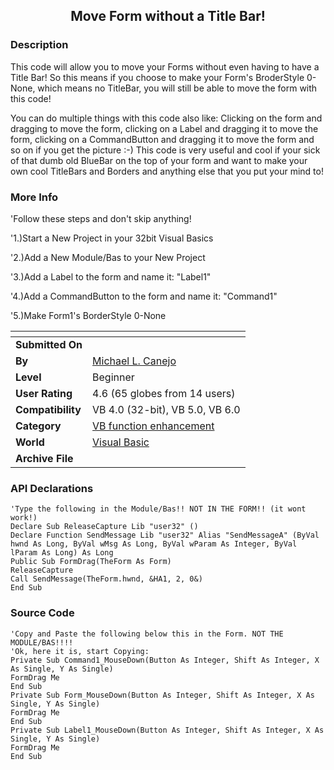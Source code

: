 ﻿<div align="center">

## Move Form without a Title Bar\!


</div>

### Description

This code will allow you to move your Forms without even having to have a Title Bar! So this means if you choose to make your Form's BroderStyle 0-None, which means no TitleBar, you will still be able to move the form with this code!

You can do multiple things with this code also like: Clicking on the form and dragging to move the form, clicking on a Label and dragging it to move the form, clicking on a CommandButton and dragging it to move the form and so on if you get the picture :-) This code is very useful and cool if your sick of that dumb old BlueBar on the top of your form and want to make your own cool TitleBars and Borders and anything else that you put your mind to!
 
### More Info
 
'Follow these steps and don't skip anything!

'1.)Start a New Project in your 32bit Visual Basics

'2.)Add a New Module/Bas to your New Project

'3.)Add a Label to the form and name it: "Label1"

'4.)Add a CommandButton to the form and name it: "Command1"

'5.)Make Form1's BorderStyle 0-None


<span>             |<span>
---                |---
**Submitted On**   |
**By**             |[Michael L\. Canejo](https://github.com/Planet-Source-Code/PSCIndex/blob/master/ByAuthor/michael-l-canejo.md)
**Level**          |Beginner
**User Rating**    |4.6 (65 globes from 14 users)
**Compatibility**  |VB 4\.0 \(32\-bit\), VB 5\.0, VB 6\.0
**Category**       |[VB function enhancement](https://github.com/Planet-Source-Code/PSCIndex/blob/master/ByCategory/vb-function-enhancement__1-25.md)
**World**          |[Visual Basic](https://github.com/Planet-Source-Code/PSCIndex/blob/master/ByWorld/visual-basic.md)
**Archive File**   |[](https://github.com/Planet-Source-Code/michael-l-canejo-move-form-without-a-title-bar__1-1486/archive/master.zip)

### API Declarations

```
'Type the following in the Module/Bas!! NOT IN THE FORM!! (it wont work!)
Declare Sub ReleaseCapture Lib "user32" ()
Declare Function SendMessage Lib "user32" Alias "SendMessageA" (ByVal hwnd As Long, ByVal wMsg As Long, ByVal wParam As Integer, ByVal lParam As Long) As Long
Public Sub FormDrag(TheForm As Form)
ReleaseCapture
Call SendMessage(TheForm.hwnd, &HA1, 2, 0&)
End Sub
```


### Source Code

```
'Copy and Paste the following below this in the Form. NOT THE MODULE/BAS!!!!
'Ok, here it is, start Copying:
Private Sub Command1_MouseDown(Button As Integer, Shift As Integer, X As Single, Y As Single)
FormDrag Me
End Sub
Private Sub Form_MouseDown(Button As Integer, Shift As Integer, X As Single, Y As Single)
FormDrag Me
End Sub
Private Sub Label1_MouseDown(Button As Integer, Shift As Integer, X As Single, Y As Single)
FormDrag Me
End Sub
```

